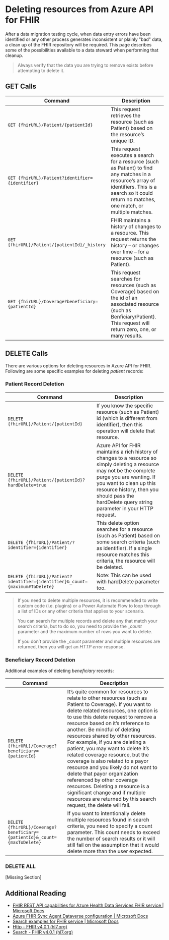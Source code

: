 
# Deleting resources from Azure API for FHIR

After a data migration testing cycle, when data entry errors have been identified or any other process generates inconsistent or plainly "bad" data, a clean up of the FHIR repository will be required. This page describes some of the possibilities available to a data steward when performing that cleanup.  

>Always verify that the data you are trying to remove exists before attempting to delete it.

## GET Calls

| **Command** | **Description** |
| --- | --- |  
| `GET {fhirURL}/Patient/{patientId}` | This request retrieves the resource (such as Patient) based on the resource’s unique ID. |  
| `GET {fhirURL}/Patient?identifier={identifier}` | This request executes a search for a resource (such as Patient) to find any matches in a resource’s array of identifiers. This is a search so it could return no matches, one match, or multiple matches. |  
| `GET {fhirURL}/Patient/{patientId}/_history` |FHIR maintains a history of changes to a resource. This request returns the history – or changes over time – for a resource (such as Patient). |
| `GET {fhirURL}/Coverage?beneficiary={patientId}` | This request searches for resources (such as Coverage) based on the id of an associated resource (such as Benficiary/Patient). This request will return zero, one, or many results. |

## DELETE Calls

There are various options for deleting resources in Azure API for FHIR.  Following are some specific examples for deleting _patient_ records:

### Patient Record Deletion

| **Command** | **Description** |
| --- | --- |  
| `DELETE {fhirURL}/Patient/{patientId}` | If you know the specific resource (such as Patient) id (which is different from identifier), then this operation will delete that resource. |  
| `DELETE {fhirURL}/Patient/{patientId}?hardDelete=true` | Azure API for FHIR maintains a rich history of changes to a resource so simply deleting a resource may not be the complete purge you are wanting. If you want to clean up this resource history, then you should pass the hardDelete query string parameter in your HTTP request.  |
| `DELETE {fhirURL}/Patient/?identifier={identifier}` | This delete option searches for a resource (such as Patient) based on some search criteria (such as identifier). If a single resource matches this criteria, the resource will be deleted. |  
| `DELETE {fhirURL}/Patient?identifier={identifier}&_count={maximum#ToDelete}` | Note: This can be used with hardDelete parameter too. |  

> If you need to delete multiple resources, it is recommended to write custom code (i.e. plugins) or a Power Automate Flow to loop through a list of IDs or any other criteria that applies to your scenario.  
>
>You can search for multiple records and delete any that match your search criteria, but to do so, you need to provide the __count_ parameter and the maximum number of rows you want to delete.  
>
>If you don’t provide the __count_ parameter and multiple resources are returned, then you will get an _HTTP error_ response.  

### Beneficiary Record Deletion

Additional examples of deleting _beneficiary_ records:

| **Command** | **Description** |
| --- | --- |  
| `DELETE {fhirURL}/Coverage?beneficiary={patientId}` | It’s quite common for resources to relate to other resources (such as Patient to Coverage). If you want to delete related resources, one option is to use this delete request to remove a resource based on it’s reference to another. Be mindful of deleting resources shared by other resources. For example, if you are deleting a patient, you may want to delete it’s related coverage resource, but the coverage is also related to a payor resource and you likely do not want to delete that payor organization referenced by other coverage resources.  Deleting a resource is a significant change and if multiple resources are returned by this search request, the delete will fail. |
| `DELETE {fhirURL}/Coverage?beneficiary={patientId}&_count={maxToDelete}` | If you want to intentionally delete multiple resources found in search criteria, you need to specify a count parameter. This count needs to exceed the number of search results or it will still fail on the assumption that it would delete more than the user expected. |  

### DELETE ALL

[Missing Section]

## Additional Reading

- [FHIR REST API capabilities for Azure Health Data Services FHIR service | Microsoft Docs](https://docs.microsoft.com/en-us/azure/healthcare-apis/fhir/fhir-rest-api-capabilities)  
- [Azure FHIR Sync Agent Dataverse configuration | Microsoft Docs](https://docs.microsoft.com/en-us/dynamics365/industry/healthcare/sync-agent-dataverse-configuration#create-an-app-user-for-the-azure-fhir-sync-agent)
- [Search examples for FHIR service | Microsoft Docs](https://docs.microsoft.com/en-us/azure/healthcare-apis/fhir/search-samples)  
- [Http - FHIR v4.0.1 (hl7.org)](https://www.hl7.org/fhir/http.html#delete)
- [Search - FHIR v4.0.1 (hl7.org)](https://www.hl7.org/fhir/search.html)
